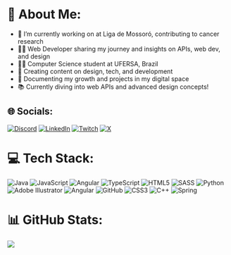 # 💫 About Me:
- 🔭 I’m currently working on at Liga de Mossoró, contributing to cancer research<br>
- 👨‍💻 Web Developer sharing my journey and insights on APIs, web dev, and design<br>
- 👨‍🎓 Computer Science student at UFERSA, Brazil<br>
- 🎨 Creating content on design, tech, and development<br>
- 🌱 Documenting my growth and projects in my digital space<br>
- 📚 Currently diving into web APIs and advanced design concepts!


## 🌐 Socials:
[![Discord](https://img.shields.io/badge/Discord-%237289DA.svg?logo=discord&logoColor=white)](https://discord.gg/https://discord.gg/JaFP9wsj) [![LinkedIn](https://img.shields.io/badge/LinkedIn-%230077B5.svg?logo=linkedin&logoColor=white)](https://linkedin.com/in/gleo-dev) [![Twitch](https://img.shields.io/badge/Twitch-%239146FF.svg?logo=Twitch&logoColor=white)](https://twitch.tv/roppavlr_) [![X](https://img.shields.io/badge/X-black.svg?logo=X&logoColor=white)](https://x.com/leog____) 

# 💻 Tech Stack:
![Java](https://img.shields.io/badge/java-%23ED8B00.svg?style=for-the-badge&logo=openjdk&logoColor=white) ![JavaScript](https://img.shields.io/badge/javascript-%23323330.svg?style=for-the-badge&logo=javascript&logoColor=%23F7DF1E) ![Angular](https://img.shields.io/badge/angular-%23DD0031.svg?style=for-the-badge&logo=angular&logoColor=white) ![TypeScript](https://img.shields.io/badge/typescript-%23007ACC.svg?style=for-the-badge&logo=typescript&logoColor=white) ![HTML5](https://img.shields.io/badge/html5-%23E34F26.svg?style=for-the-badge&logo=html5&logoColor=white) ![SASS](https://img.shields.io/badge/SASS-hotpink.svg?style=for-the-badge&logo=SASS&logoColor=white) ![Python](https://img.shields.io/badge/python-3670A0?style=for-the-badge&logo=python&logoColor=ffdd54) ![Adobe Illustrator](https://img.shields.io/badge/adobe%20illustrator-%23FF9A00.svg?style=for-the-badge&logo=adobe%20illustrator&logoColor=white) ![Angular](https://img.shields.io/badge/angular-%23DD0031.svg?style=for-the-badge&logo=angular&logoColor=white) ![GitHub](https://img.shields.io/badge/github-%23121011.svg?style=for-the-badge&logo=github&logoColor=white) ![CSS3](https://img.shields.io/badge/css3-%231572B6.svg?style=for-the-badge&logo=css3&logoColor=white) ![C++](https://img.shields.io/badge/c++-%2300599C.svg?style=for-the-badge&logo=c%2B%2B&logoColor=white) ![Spring](https://img.shields.io/badge/spring-%236DB33F.svg?style=for-the-badge&logo=spring&logoColor=white)
# 📊 GitHub Stats:

![](https://github-readme-stats.vercel.app/api/top-langs/?username=LeoGuimas&theme=dark&hide_border=false&include_all_commits=true&count_private=false&layout=compact)
<!-- Proudly created with GPRM ( https://gprm.itsvg.in ) -->
